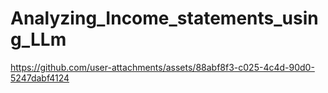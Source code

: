 # Analyzing_Income_statements_using_LLm

https://github.com/user-attachments/assets/88abf8f3-c025-4c4d-90d0-5247dabf4124

